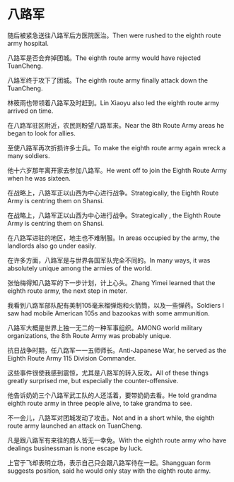 # 八路军

<p><span class="chinese">随后被紧急送往八路军后方医院医治。</span><span class="english">Then were rushed to the eighth route army hospital.</span></p>

<p><span class="chinese">八路军是否会弃掉团城。</span><span class="english">The eighth route army would have rejected TuanCheng.</span></p>

<p><span class="chinese">八路军终于攻下了团城。</span><span class="english">The eighth route army finally attack down the TuanCheng.</span></p>

<p><span class="chinese">林筱雨也带领着八路军及时赶到。</span><span class="english">Lin Xiaoyu also led the eighth route army arrived on time.</span></p>

<p><span class="chinese">在八路军驻区附近，农民则盼望八路军来。</span><span class="english">Near the 8th Route Army areas he began to look for allies.</span></p>

<p><span class="chinese">至使八路军再次折损许多士兵。</span><span class="english">To make the eighth route army again wreck a many soldiers.</span></p>

<p><span class="chinese">他十六岁那年离开家去参加八路军。</span><span class="english">He went off to join the Eighth Route Army when he was sixteen.</span></p>

<p><span class="chinese">在战略上，八路军正以山西为中心进行战争。</span><span class="english">Strategically, the Eighth Route Army is centring them on Shansi.</span></p>

<p><span class="chinese">在战略上，八路军正以山西为中心进行战争。</span><span class="english">Strategically , the Eighth Route Army is centring them on Shansi.</span></p>

<p><span class="chinese">在八路军进驻的地区，地主也不难制服。</span><span class="english">In areas occupied by the army, the landlords also go under easily.</span></p>

<p><span class="chinese">在许多方面，八路军是与世界各国军队完全不同的。</span><span class="english">In many ways, it was absolutely unique among the armies of the world.</span></p>

<p><span class="chinese">张怡梅得知八路军的下一步计划，计上心头。</span><span class="english">Zhang Yimei learned that the eighth route army, the next step in meter.</span></p>

<p><span class="chinese">我看到八路军部队配有美制105毫米榴弹炮和火箭筒，以及一些弹药。</span><span class="english">Soldiers I saw had mobile American 105s and bazookas with some ammunition.</span></p>

<p><span class="chinese">八路军大概是世界上独一无二的一种军事组织。</span><span class="english">AMONG world military organizations, the 8th Route Army was probably unique.</span></p>

<p><span class="chinese">抗日战争时期，任八路军一一五师师长。</span><span class="english">Anti-Japanese War, he served as the Eighth Route Army 115 Division Commander.</span></p>

<p><span class="chinese">这些事件很使我感到震惊，尤其是八路军的转入反攻。</span><span class="english">All of these things greatly surprised me, but especially the counter-offensive.</span></p>

<p><span class="chinese">他告诉奶奶三个八路军武工队的人还活着，要带奶奶去看。</span><span class="english">He told grandma eighth route army in three people alive, to take grandma to see.</span></p>

<p><span class="chinese">不一会儿，八路军对团城发动了攻击。</span><span class="english">Not and in a short while, the eighth route army launched an attack on TuanCheng.</span></p>

<p><span class="chinese">凡是跟八路军有来往的商人皆无一幸免。</span><span class="english">With the eighth route army who have dealings businessman is none escape by luck.</span></p>

<p><span class="chinese">上官于飞却表明立场，表示自己只会跟八路军待在一起。</span><span class="english">Shangguan form suggests position, said he would only stay with the eighth route army.</span></p>

